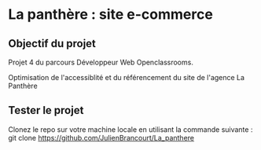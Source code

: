 # La panthère : site e-commerce
## Objectif du projet
Projet 4 du parcours Développeur Web Openclassrooms.

Optimisation de l'accessiblité et du référencement du site de l'agence La Panthère

## Tester le projet
Clonez le repo sur votre machine locale en utilisant la commande suivante : git clone https://github.com/JulienBrancourt/La_panthere
